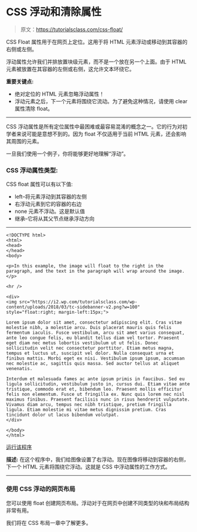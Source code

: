 # CSS 浮动和清除属性

> 原文：<https://tutorialsclass.com/css-float/>

CSS Float 属性用于在网页上定位。这用于将 HTML 元素浮动或移动到其容器的右侧或左侧。

浮动属性允许我们并排放置块级元素，而不是一个放在另一个上面。由于 HTML 元素被放置在其容器的左侧或右侧，这允许文本环绕它。

**重要关键点:**

*   绝对定位的 HTML 元素忽略浮动属性！
*   浮动元素之后，下一个元素将围绕它流动。为了避免这种情况，请使用 clear 属性清除 float。

* * *

CSS 浮动属性是所有定位属性中最困难或最容易混淆的概念之一。它的行为对初学者来说可能是意想不到的。因为 float 不仅适用于当前 HTML 元素，还会影响其周围的元素。

一旦我们使用一个例子，你将能够更好地理解“浮动”。

### CSS 浮动属性类型:

CSS float 属性可以有以下值:

*   left–将元素浮动到其容器的左侧
*   右浮动元素到它的容器的右边
*   none 元素不浮动。这是默认值
*   继承–它将从其父节点继承浮动方向

* * *

```
<!DOCTYPE html>
<html>
<head>
</head>
<body>

<p>In this example, the image will float to the right in the paragraph, and the text in the paragraph will wrap around the image.</p>

<hr />

<div>
<img src="https://i2.wp.com/tutorialsclass.com/wp-content/uploads/2018/03/tc-sidebanner-v2.png?w=100" style="float:right; margin-left:15px;">

Lorem ipsum dolor sit amet, consectetur adipiscing elit. Cras vitae molestie nibh, a molestie arcu. Duis placerat mauris quis felis fermentum iaculis. Fusce vestibulum, arcu sit amet varius consequat, ante leo congue felis, eu blandit tellus diam vel tortor. Praesent eget diam nec metus lobortis vestibulum ut ut felis. Donec sollicitudin velit nec consectetur porttitor. Etiam metus magna, tempus et luctus ut, suscipit vel dolor. Nulla consequat urna et finibus mattis. Morbi eget ex nisi. Vestibulum ipsum ipsum, accumsan nec molestie ac, sagittis quis massa. Sed auctor tellus at aliquet venenatis.

Interdum et malesuada fames ac ante ipsum primis in faucibus. Sed eu ligula sollicitudin, vestibulum justo in, cursus dui. Etiam vitae ante tristique, commodo erat et, bibendum leo. Praesent mollis efficitur felis non elementum. Fusce ut fringilla ex. Nunc quis lorem nec nisl maximus finibus. Praesent facilisis nunc in risus hendrerit vulputate. Vivamus diam arcu, tempus nec nibh tristique, pretium fringilla ligula. Etiam molestie mi vitae metus dignissim pretium. Cras tincidunt dolor ut lacus bibendum volutpat.
</div>

</body>
</html>
```

[运行该程序](https://jsfiddle.net/ohzdoxyx/1/)

**描述:**
在这个程序中，我们给图像设置了右浮动。现在图像将移动到容器的右侧，下一个 HTML 元素将围绕它浮动。这就是 CSS 中浮动属性的工作方式。

* * *

### 使用 CSS 浮动的网页布局

您可以使用 float 创建网页布局。浮动对于在网页中创建不同类型的块和布局结构非常有用。

我们将在 CSS 布局一章中了解更多。
